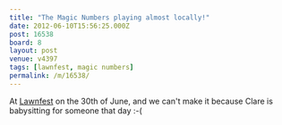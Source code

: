 ```yaml
---
title: "The Magic Numbers playing almost locally!"
date: 2012-06-10T15:56:25.000Z
post: 16538
board: 8
layout: post
venue: v4397
tags: [lawnfest, magic numbers]
permalink: /m/16538/
---
```

At <a href="http://www.lawnfest.co.uk">Lawnfest</a> on the 30th of June, and we can't make it because Clare is babysitting for someone that day :-(
